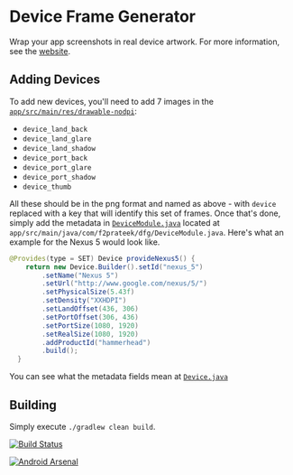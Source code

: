 Device Frame Generator
=======================

Wrap your app screenshots in real device artwork. For more information, see the [website](http://f2prateek.com/device-frame-generator).

Adding Devices
--------------

To add new devices, you'll need to add 7 images in the [`app/src/main/res/drawable-nodpi`](https://github.com/f2prateek/device-frame-generator/tree/master/app/src/main/res/drawable-nodpi):
* `device_land_back`
* `device_land_glare`
* `device_land_shadow`
* `device_port_back`
* `device_port_glare`
* `device_port_shadow`
* `device_thumb`

All these should be in the png format and named as above - with `device` replaced with a key that will identify this set of frames.
Once that's done, simply add the metadata in [`DeviceModule.java`](https://github.com/f2prateek/device-frame-generator/blob/master/app/src/main/java/com/f2prateek/dfg/DeviceModule.java) located at `app/src/main/java/com/f2prateek/dfg/DeviceModule.java`.
Here's what an example for the Nexus 5 would look like.

```java
@Provides(type = SET) Device provideNexus5() {
    return new Device.Builder().setId("nexus_5")
        .setName("Nexus 5")
        .setUrl("http://www.google.com/nexus/5/")
        .setPhysicalSize(5.43f)
        .setDensity("XXHDPI")
        .setLandOffset(436, 306)
        .setPortOffset(306, 436)
        .setPortSize(1080, 1920)
        .setRealSize(1080, 1920)
        .addProductId("hammerhead")
        .build();
  }
```

You can see what the metadata fields mean at [`Device.java`](https://github.com/f2prateek/device-frame-generator/blob/master/app/src/main/java/com/f2prateek/dfg/model/Device.java#L27)

Building
---------
Simply execute `./gradlew clean build`.

[![Build Status](https://travis-ci.org/f2prateek/device-frame-generator.png)](https://travis-ci.org/f2prateek/device-frame-generator)

[![Android Arsenal](https://img.shields.io/badge/Android%20Arsenal-Device%20Frame%20Generator-brightgreen.svg?style=flat)](https://android-arsenal.com/details/1/1493)

